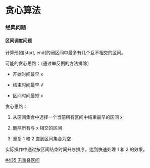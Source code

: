# 贪心算法

### 经典问题

#### 区间调度问题

计算形如[start, end]的闭区间中最多有几个互不相交的区间。

可能的贪心思路：（通过举反例的方法排除）

- 开始时间最早 x

- 结束时间最早 √

- 区间时间最短 x

贪心思路：

1. 从区间集合中选择一个当前所有区间中结束最早的区间 x

2. 删除所有与 x 相交的区间

3. 重复 1 和 2 直到区间集合为空

实际操作中通过按区间结束时间升序排序，达到快速处理 1 和 2 的效果。

[#435 无重叠区间](https://leetcode-cn.com/problems/non-overlapping-intervals/)